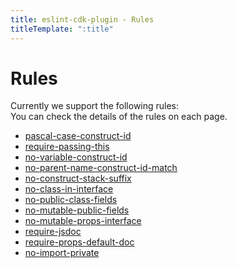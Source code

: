 ```yaml
---
title: eslint-cdk-plugin - Rules
titleTemplate: ":title"
---
```


# Rules

Currently we support the following rules:  
You can check the details of the rules on each page.

- [pascal-case-construct-id](/rules/pascal-case-construct-id)
- [require-passing-this](/rules/require-passing-this)
- [no-variable-construct-id](/rules/no-variable-construct-id)
- [no-parent-name-construct-id-match](/rules/no-parent-name-construct-id-match)
- [no-construct-stack-suffix](/rules/no-construct-stack-suffix)
- [no-class-in-interface](/rules/no-class-in-interface)
- [no-public-class-fields](/rules/no-public-class-fields)
- [no-mutable-public-fields](/rules/no-mutable-public-fields)
- [no-mutable-props-interface](/rules/no-mutable-props-interface)
- [require-jsdoc](/rules/require-jsdoc)
- [require-props-default-doc](/rules/require-props-default-doc)
- [no-import-private](/rules/no-import-private)
